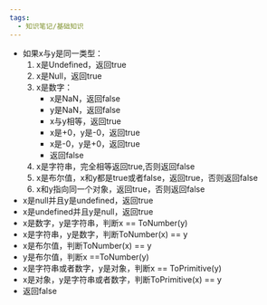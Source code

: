 ```yaml
---
tags:
  - 知识笔记/基础知识
---
```

- 如果x与y是同一类型：
	1. x是Undefined，返回true
	2. x是Null，返回true
	3. x是数字：
		- x是NaN，返回false
		- y是NaN，返回false
		- x与y相等，返回true
		- x是+0，y是-0，返回true
		- x是-0，y是+0，返回true
		- 返回false
	4. x是字符串，完全相等返回true,否则返回false
	5. x是布尔值，x和y都是true或者false，返回true，否则返回false
	6. x和y指向同一个对象，返回true，否则返回false
- x是null并且y是undefined，返回true
- x是undefined并且y是null，返回true
- x是数字，y是字符串，判断x == ToNumber(y)
- x是字符串，y是数字，判断ToNumber(x) == y
- x是布尔值，判断ToNumber(x) == y
- y是布尔值，判断x ==ToNumber(y)
- x是字符串或者数字，y是对象，判断x == ToPrimitive(y)
- x是对象，y是字符串或者数字，判断ToPrimitive(x) == y
- 返回false